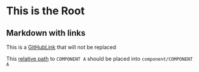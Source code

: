 # This is the Root

## Markdown with links

This is a [GitHubLink](https://github.com/user/repo/blob/branch/other_file.md) that will not be replaced

This [relative path](component/COMPONENT_A.md) to `COMPONENT A` should be placed into `component/COMPONENT A`